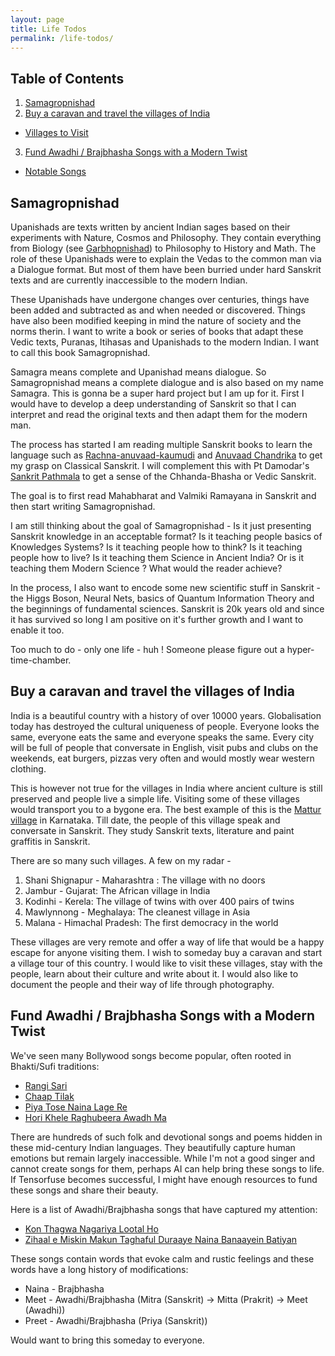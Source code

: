 ```yaml
---
layout: page
title: Life Todos
permalink: /life-todos/
---
```



## Table of Contents

1. [Samagropnishad](#samagropnishad)
2. [Buy a caravan and travel the villages of India](#buy-a-caravan-and-travel-the-villages-of-india)
  - [Villages to Visit](#villages-to-visit)
3. [Fund Awadhi / Brajbhasha Songs with a Modern Twist](#fund-awadhi--brajbhasha-songs-with-a-modern-twist)
  - [Notable Songs](#notable-songs)

## Samagropnishad

Upanishads are texts written by ancient Indian sages based on their experiments with Nature, Cosmos and Philosophy.
They contain everything from Biology (see [Garbhopnishad](https://en.wikipedia.org/wiki/Garbha_Upanishad)) to Philosophy to History and Math.
The role of these Upanishads were to explain the Vedas to the common man via a Dialogue format. But most of them have been burried 
under hard Sanskrit texts and are currently inaccessible to the modern Indian.

These Upanishads have undergone changes over centuries, things have been added and subtracted as and when needed or discovered. Things have
also been modified keeping in mind the nature of society and the norms therin. I want to write a book or series of books that adapt
these Vedic texts, Puranas, Itihasas and Upanishads to the modern Indian. I want to call this book Samagropnishad.

Samagra means complete and Upanishad means dialogue. So Samagropnishad means a complete dialogue and is also based on my name Samagra.
This is gonna be a super hard project but I am up for it. First I would have to develop a deep understanding of Sanskrit so that I can 
interpret and read the original texts and then adapt them for the modern man.

The process has started I am reading multiple Sanskrit books to learn the language such as [Rachna-anuvaad-kaumudi](https://www.amazon.in/Rachnanuvad-Kaumudi-1-2-3-Kapil-Dwivedi/dp/B0BWK7KXS2) and [Anuvaad Chandrika](https://www.amazon.in/Brihad-Anuvad-Chandrika-Chakradhar-Nautial/dp/8120821157)
to get my grasp on Classical Sanskrit. I will complement this with Pt Damodar's [Sankrit Pathmala](https://www.exoticindiaart.com/book/details/ideal-for-sanskrit-reading-practice-set-of-24-volumes-old-and-rare-book-nzg586/) 
to get a sense of the Chhanda-Bhasha or Vedic Sanskrit.

The goal is to first read Mahabharat and Valmiki Ramayana in Sanskrit and then start writing Samagropnishad.

I am still thinking about the goal of Samagropnishad - Is it just presenting Sanskrit knowledge in an acceptable format?
Is it teaching people basics of Knowledges Systems? Is it teaching people how to think? Is it teaching people how to live?
Is it teaching them Science in Ancient India? Or is it teaching them Modern Science ? What would the reader achieve?

In the process, I also want to encode some new scientific stuff in Sanskrit - the Higgs Boson, Neural Nets, basics of Quantum Information Theory
and the beginnings of fundamental sciences. Sanskrit is 20k years old and since it has survived so long I am positive on it's further 
growth and I want to enable it too.

Too much to do - only one life - huh ! Someone please figure out a hyper-time-chamber.

## Buy a caravan and travel the villages of India 

India is a beautiful country with a history of over 10000 years. Globalisation today has destroyed the cultural uniqueness of people.
Everyone looks the same, everyone eats the same and everyone speaks the same. Every city will be full of people that conversate in English,
visit pubs and clubs on the weekends, eat burgers, pizzas very often and would mostly wear western clothing. 

This is however not true for the villages in India where ancient culture is still preserved and people live a simple life. Visiting some of these
villages would transport you to a bygone era. The best example of this is the [Mattur village](https://youtu.be/DmfXtwSZKNY) in Karnataka. Till date, the people of this village
speak and conversate in Sanskrit. They study Sanskrit texts, literature and paint graffitis in Sanskrit.



There are so many such villages. A few on my radar -
1. Shani Shignapur - Maharashtra : The village with no doors
2. Jambur - Gujarat: The African village in India
3. Kodinhi - Kerela: The village of twins with over 400 pairs of twins
4. Mawlynnong - Meghalaya: The cleanest village in Asia
5. Malana - Himachal Pradesh: The first democracy in the world

These villages are very remote and offer a way of life that would be a happy escape for anyone visiting them. I wish to someday buy a 
caravan and start a village tour of this country. I would like to visit these villages, stay with the people, learn about their culture
and write about it. I would also like to document the people and their way of life through photography.



## Fund Awadhi / Brajbhasha Songs with a Modern Twist

We've seen many Bollywood songs become popular, often rooted in Bhakti/Sufi traditions:
* [Rangi Sari](https://youtu.be/bSAlE_WgHxY?feature=shared)
* [Chaap Tilak](https://youtu.be/emTPIBDBb0A?feature=shared)
* [Piya Tose Naina Lage Re](https://youtu.be/tDhENbk65bE?feature=shared)
* [Hori Khele Raghubeera Awadh Ma](https://youtu.be/87FYp3YLEBM?feature=shared)

There are hundreds of such folk and devotional songs and poems hidden in these mid-century Indian languages. They beautifully capture human emotions but remain largely inaccessible. While I'm not a good singer and cannot create songs for them, perhaps AI can help bring these songs to life. If Tensorfuse becomes successful, I might have enough resources to fund these songs and share their beauty.

Here is a list of Awadhi/Brajbhasha songs that have captured my attention:

* [Kon Thagwa Nagariya Lootal Ho](https://youtu.be/6kgiD0NDQu8?feature=shared)
* [Zihaal e Miskin Makun Taghaful Duraaye Naina Banaayein Batiyan](https://youtu.be/y4orZlqdFKY)

These songs contain words that evoke calm and rustic feelings and these words have a long history of modifications:

* Naina - Brajbhasha
* Meet - Awadhi/Brajbhasha (Mitra (Sanskrit) -> Mitta (Prakrit) -> Meet (Awadhi))
* Preet - Awadhi/Brajbhasha (Priya (Sanskrit))

Would want to bring this someday to everyone.
